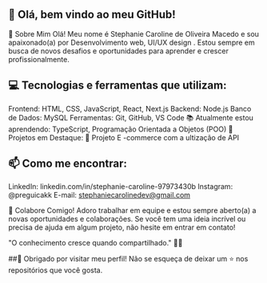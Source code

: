 ## 👋 Olá, bem vindo ao meu GitHub!
🚀 Sobre Mim
Olá! Meu nome é Stephanie Caroline de Oliveira Macedo e sou apaixonado(a) por Desenvolvimento web, UI/UX design . Estou sempre em busca de novos desafios e oportunidades para aprender e crescer profissionalmente.

## 💻 Tecnologias e ferramentas que utilizam:
Frontend: HTML, CSS, JavaScript, React, Next.js
Backend: Node.js
Banco de Dados: MySQL
Ferramentas: Git, GitHub, VS Code
📚 Atualmente estou aprendendo:
TypeScript, Programação Orientada a Objetos (POO)
🌟 Projetos em Destaque:
🛒 Projeto E -commerce com a ultização de API

## 📫 Como me encontrar:
LinkedIn: linkedin.com/in/stephanie-caroline-97973430b
Instagram: @preguicakk
E-mail: stephaniecarolinedev@gmail.com

🤝 Colabore Comigo!
Adoro trabalhar em equipe e estou sempre aberto(a) a novas oportunidades e colaborações. Se você tem uma ideia incrível ou precisa de ajuda em algum projeto, não hesite em entrar em contato!

"O conhecimento cresce quando compartilhado." 🚀✨

##💖 Obrigado por visitar meu perfil! Não se esqueça de deixar um ⭐ nos repositórios que você gosta.

``` ![Imagem do Projeto](https://media.tenor.com/ipuTozw3PXsAAAAj/pixel-cat.gif)

